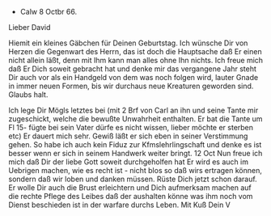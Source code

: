 + Calw 8 Octbr 66.

Lieber David

Hiemit ein kleines Gäbchen für Deinen Geburtstag. Ich wünsche Dir von Herzen die Gegenwart des Herrn, das ist doch die Hauptsache daß Er einen nicht allein läßt, denn mit Ihm kann man alles ohne Ihn nichts. Ich freue mich daß Er Dich soweit gebracht hat und denke mir das vergangene Jahr steht Dir auch vor als ein Handgeld von dem was noch folgen wird, lauter Gnade in immer neuen Formen, bis wir durchaus neue Kreaturen geworden sind. Glaubs halt.

Ich lege Dir Mögls letztes bei (mit 2 Brf von Carl an ihn und seine Tante mir zugeschickt, welche die bewußte Unwahrheit enthalten. Er bat die Tante um Fl 15- fügte bei sein Vater dürfe es nicht wissen, lieber möchte er sterben etc) Er dauert mich sehr. Gewiß läßt er sich eben in seiner Verstimmung gehen. So habe ich auch kein Fiduz zur Kfmslehrlingschaft und denke es ist besser wenn er sich in seinem Handwerk weiter bringt. 
12 Oct Nun freue ich mich daß Dir der liebe Gott soweit durchgeholfen hat Er wird es auch im Uebrigen machen, wie es recht ist - nicht blos so daß wirs ertragen können, sondern daß wir loben und danken müssen. Rüste Dich jetzt schon darauf. Er wolle Dir auch die Brust erleichtern und Dich aufmerksam machen auf die rechte Pflege des Leibes daß der aushalten könne was ihm noch vom Dienst beschieden ist in der warfare durchs Leben. 
 Mit Kuß Dein V

